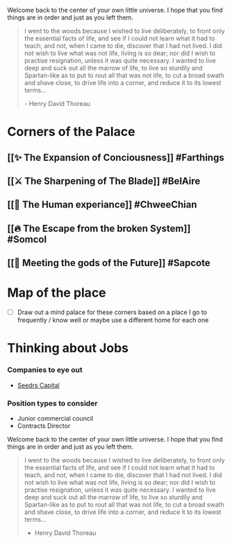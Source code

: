 Welcome back to the center of your own little universe. I hope that you find things are in order and just as you left them. 

> I went to the woods because I wished to live deliberately, to front only the essential facts of life, and see if I could not learn what it had to teach, and not, when I came to die, discover that I had not lived. I did not wish to live what was not life, living is so dear; nor did I wish to practise resignation, unless it was quite necessary. I wanted to live deep and suck out all the marrow of life, to live so sturdily and Spartan-like as to put to rout all that was not life, to cut a broad swath and shave close, to drive life into a corner, and reduce it to its lowest terms...
> 
> \- Henry David Thoreau
	
# Corners of the Palace

## [[✨ The Expansion of Conciousness]] #Farthings

## [[⚔  The Sharpening of The Blade]] #BelAire

## [[🌄  The Human experiance]] #ChweeChian

## [[🔥  The Escape from the broken System]] #Somcol

## [[📀  Meeting the gods of the Future]] #Sapcote

# Map of the place

- [ ] Draw out a mind palace for these corners based on a place I go to frequently / know well or maybe use a different home for each one

	
# Thinking about Jobs
### Companies to eye out
- [Seedrs Capital](https://www.seedrs.com/)

### Position types to consider
- Junior commercial council
- Contracts Director

  
Welcome back to the center of your own little universe. I hope that you find things are in order and just as you left them.

> I went to the woods because I wished to live deliberately, to front only the essential facts of life, and see if I could not learn what it had to teach, and not, when I came to die, discover that I had not lived. I did not wish to live what was not life, living is so dear; nor did I wish to practise resignation, unless it was quite necessary. I wanted to live deep and suck out all the marrow of life, to live so sturdily and Spartan-like as to put to rout all that was not life, to cut a broad swath and shave close, to drive life into a corner, and reduce it to its lowest terms...
> 
> - Henry David Thoreau